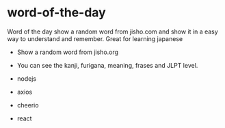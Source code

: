 # word-of-the-day 

Word of the day show a random word from jisho.com and show it in a easy way to understand and remember. Great for learning japanese

- Show a random word from jisho.org 
- You can see the kanji, furigana, meaning, frases and JLPT level.


- nodejs
- axios
- cheerio
- react
